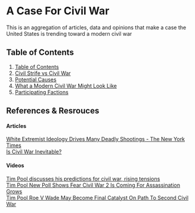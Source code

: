 # A Case For Civil War

This is an aggregation of articles, data and opinions that make a case the United States is trending toward a modern civil war

## Table of Contents

1. [Table of Contents](https://github.com/CascadiaLegion/a-case-for-civil-war)
2. [Civil Strife vs Civil War](/civil-strife-vs-civil-war/index.md)
3. [Potential Causes](/potential-causes/index.md)
4. [What a Modern Civil War Might Look Like](/what-a-modern-civil-war-might-look-like/index.md)
5. [Participating Factions](/participating-factions/index.md)

## References & Resrouces

#### Articles

[White Extremist Ideology Drives Many Deadly Shootings - The New York Times](https://www.nytimes.com/interactive/2019/08/04/us/white-extremist-active-shooter.html)\
[Is Civil War Inevitable?](https://danielpinchbeck.substack.com/p/is-civil-war-inevitable)

#### Videos

[Tim Pool discusses his predictions for civil war, rising tensions](https://youtu.be/Fb9pu4u-Ogg)\
[Tim Pool New Poll Shows Fear Civil War 2 Is Coming For Assassination Grows ](https://youtu.be/XH47hafoZkw)\
[Tim Pool Roe V Wade May Become Final Catalyst On Path To Second Civil War](https://youtu.be/U9Q9kjdJ3rM)
